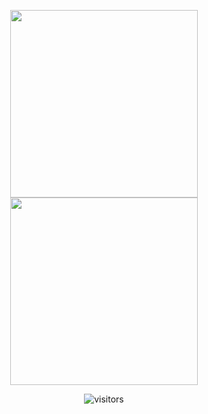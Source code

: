 <p align="center">
  <img align="center" height="300" src="https://user-images.githubusercontent.com/62818208/198573012-c9dc777a-b890-4c85-aab5-bd69e6875132.jpg"/></h2>
  <img align="center" height="300" src="https://user-images.githubusercontent.com/62818208/105779190-1d723f80-5f6e-11eb-8069-3222ccefc988.gif"/></h2>
</p>


<p align="center">
    <img align="center" alt="visitors" src="https://gpvc.arturio.dev/akira-trinity" />
</p>


